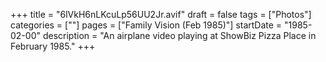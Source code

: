 +++
title = "6lVkH6nLKcuLp56UU2Jr.avif"
draft = false
tags = ["Photos"]
categories = [""]
pages = ["Family Vision (Feb 1985)"]
startDate = "1985-02-00"
description = "An airplane video playing at ShowBiz Pizza Place in February 1985."
+++

